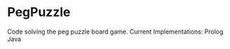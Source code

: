 # PegPuzzle
Code solving the peg puzzle board game.
Current Implementations:  Prolog
                          Java
